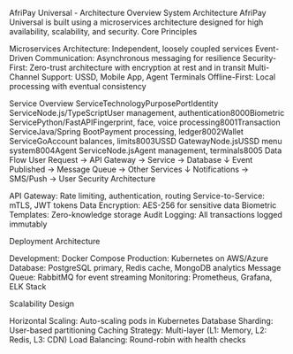 AfriPay Universal - Architecture Overview
System Architecture
AfriPay Universal is built using a microservices architecture designed for high availability, scalability, and security.
Core Principles

Microservices Architecture: Independent, loosely coupled services
Event-Driven Communication: Asynchronous messaging for resilience
Security-First: Zero-trust architecture with encryption at rest and in transit
Multi-Channel Support: USSD, Mobile App, Agent Terminals
Offline-First: Local processing with eventual consistency

Service Overview
ServiceTechnologyPurposePortIdentity ServiceNode.js/TypeScriptUser management, authentication8000Biometric ServicePython/FastAPIFingerprint, face, voice processing8001Transaction ServiceJava/Spring BootPayment processing, ledger8002Wallet ServiceGoAccount balances, limits8003USSD GatewayNode.jsUSSD menu system8004Agent ServiceNode.jsAgent management, terminals8005
Data Flow
User Request → API Gateway → Service → Database
     ↓
Event Published → Message Queue → Other Services
     ↓
Notifications → SMS/Push → User
Security Architecture

API Gateway: Rate limiting, authentication, routing
Service-to-Service: mTLS, JWT tokens
Data Encryption: AES-256 for sensitive data
Biometric Templates: Zero-knowledge storage
Audit Logging: All transactions logged immutably

Deployment Architecture

Development: Docker Compose
Production: Kubernetes on AWS/Azure
Database: PostgreSQL primary, Redis cache, MongoDB analytics
Message Queue: RabbitMQ for event streaming
Monitoring: Prometheus, Grafana, ELK Stack

Scalability Design

Horizontal Scaling: Auto-scaling pods in Kubernetes
Database Sharding: User-based partitioning
Caching Strategy: Multi-layer (L1: Memory, L2: Redis, L3: CDN)
Load Balancing: Round-robin with health checks
